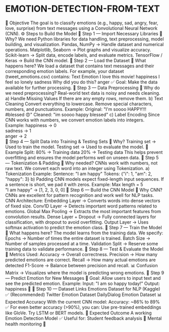 # EMOTION-DETECTION-FROM-TEXT
🎯 Objective
The goal is to classify emotions (e.g., happy, sad, angry, fear, love, surprise) from text messages using a Convolutional Neural Network (CNN).
⚙️ Steps to Build the Model
🔹 Step 1 — Import Necessary Libraries
📌 Why?
We need Python libraries for data handling, text preprocessing, model building, and visualization.
Pandas, NumPy → Handle dataset and numerical operations.
Matplotlib, Seaborn → Plot graphs and visualize accuracy.
Scikit-learn → Split data, encode labels, and evaluate metrics.
TensorFlow / Keras → Build the CNN model.
🔹 Step 2 — Load the Dataset
📌 What happens here?
We load a dataset that contains text messages and their corresponding emotion labels.
For example, your dataset (tweet_emotions.csv) contains:
Text	Emotion
I love this movie!	happiness
I feel so lonely	sadness
Why did you do this?	anger
✅ Goal: Make the data available for further processing.
🔹 Step 3 — Data Preprocessing
📌 Why do we need preprocessing?
Real-world text data is noisy and needs cleaning.
a) Handle Missing Values
If there are any empty rows, remove them.
b) Text Cleaning
Convert everything to lowercase.
Remove special characters, numbers, and punctuations.
Example:
Original: "I'm soooo HAPPY!!! #blessed 😍"
Cleaned: "im soooo happy blessed"
c) Label Encoding
Since CNN works with numbers, we convert emotion labels into integers.
Example:
happiness → 0  
sadness → 1  
anger → 2  
🔹 Step 4 — Split Data into Training & Testing Sets
📌 Why?
Training set → Used to train the model.
Testing set → Used to evaluate the model.
🔹 Example Split:
80% → Training data
20% → Testing data
This helps prevent overfitting and ensures the model performs well on unseen data.
🔹 Step 5 — Tokenization & Padding
📌 Why needed?
CNNs work with numbers, not raw text.
We convert each word into an integer using Tokenization.
a) Tokenization
Example:
Sentence: "I am happy"
Tokens: {"i": 1, "am": 2, "happy": 3}
b) Padding
CNN models expect fixed-length input sequences.
If a sentence is short, we pad it with zeros.
Example:
Max length = 5  
"I am happy" → [1, 2, 3, 0, 0]
🔹 Step 6 — Build the CNN Model
📌 Why CNN?
CNNs are excellent for pattern recognition and work well for NLP tasks.
CNN Architecture:
Embedding Layer → Converts words into dense vectors of fixed size.
Conv1D Layer → Detects important word patterns related to emotions.
Global Max Pooling → Extracts the most important features from convolution results.
Dense Layer + Dropout → Fully connected layers for classification, with dropout to avoid overfitting.
Output Layer → Uses softmax activation to predict the emotion class.
🔹 Step 7 — Train the Model
📌 What happens here?
The model learns from the training data.
We specify:
Epochs → Number of times the entire dataset is trained.
Batch Size → Number of samples processed at a time.
Validation Split → Reserve some training data to validate performance.
🔹 Step 8 — Test & Evaluate the Model
📌 Metrics Used:
Accuracy → Overall correctness.
Precision → How many predicted emotions are correct.
Recall → How many actual emotions are detected
F1-Score → Balance between precision and recall.
📊 Confusion Matrix → Visualizes where the model is predicting wrong emotions.
🔹 Step 9 — Predict Emotion for New Messages
📌 Goal:
Allow users to input text and see the predicted emotion.
Example:
Input: "I am so happy today!"
Output: happiness 🎉
🔹 Step 10 — Dataset Links
Emotions Dataset for NLP (Kaggle)
 ✅ (Recommended)
Twitter Emotion Dataset
DailyDialog Emotion Dataset
📊 Expected Accuracy
With the current CNN model:
Accuracy: ~86% to 89% ✅
For even better accuracy (>90%), you can:
Use pre-trained embeddings like GloVe.
Try LSTM or BERT models.
🎯 Expected Outcome
A working Emotion Detection Model ✅
Useful for:
Student feedback analysis 📘
Mental health monitoring 🧠
